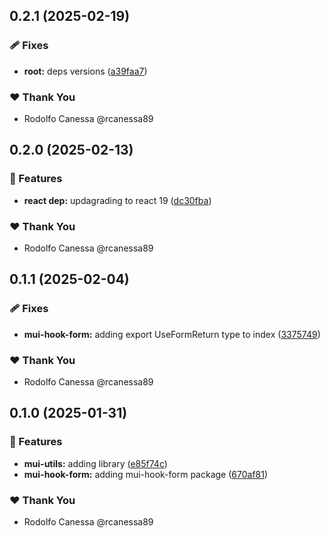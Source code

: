 ## 0.2.1 (2025-02-19)

### 🩹 Fixes

- **root:** deps versions ([a39faa7](https://github.com/rcanessa89/my-shared/commit/a39faa7))

### ❤️ Thank You

- Rodolfo Canessa @rcanessa89

## 0.2.0 (2025-02-13)

### 🚀 Features

- **react dep:** updagrading to react 19 ([dc30fba](https://github.com/rcanessa89/my-shared/commit/dc30fba))

### ❤️ Thank You

- Rodolfo Canessa @rcanessa89

## 0.1.1 (2025-02-04)

### 🩹 Fixes

- **mui-hook-form:** adding export UseFormReturn type to index ([3375749](https://github.com/rcanessa89/my-shared/commit/3375749))

### ❤️ Thank You

- Rodolfo Canessa @rcanessa89

## 0.1.0 (2025-01-31)

### 🚀 Features

- **mui-utils:** adding library ([e85f74c](https://github.com/rcanessa89/my-shared/commit/e85f74c))
- **mui-hook-form:** adding mui-hook-form package ([670af81](https://github.com/rcanessa89/my-shared/commit/670af81))

### ❤️ Thank You

- Rodolfo Canessa @rcanessa89
